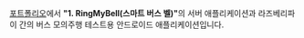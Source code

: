 <a href="https://docs.google.com/document/d/1p27zb_eB1UUrV55By_oAZil4FEOA3l42BnmCWCqllMg/edit?usp=sharing" target="_blank">포트폴리오</a>에서 <strong>"1. RingMyBell(스마트 버스 벨)"</strong>의 서버 애플리케이션과 라즈베리파이 간의 버스 모의주행 테스트용 안드로이드 애플리케이션입니다.
